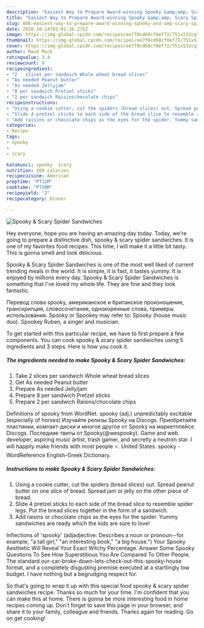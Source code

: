 ```yaml
---
description: "Easiest Way to Prepare Award-winning Spooky &amp;amp; Scary Spider Sandwiches"
title: "Easiest Way to Prepare Award-winning Spooky &amp;amp; Scary Spider Sandwiches"
slug: 808-easiest-way-to-prepare-award-winning-spooky-and-amp-scary-spider-sandwiches
date: 2020-10-14T03:01:16.275Z
image: https://img-global.cpcdn.com/recipes/ee7f0cd68cf0ef72/751x532cq70/spooky-scary-spider-sandwiches-recipe-main-photo.jpg
thumbnail: https://img-global.cpcdn.com/recipes/ee7f0cd68cf0ef72/751x532cq70/spooky-scary-spider-sandwiches-recipe-main-photo.jpg
cover: https://img-global.cpcdn.com/recipes/ee7f0cd68cf0ef72/751x532cq70/spooky-scary-spider-sandwiches-recipe-main-photo.jpg
author: Maud Mack
ratingvalue: 3.4
reviewcount: 9
recipeingredient:
- "2   slices per sandwich Whole wheat bread slices"
- "As needed Peanut butter"
- "As needed Jellyjam"
- "8 per sandwich Pretzel sticks"
- "2 per sandwich Raisinschocolate chips"
recipeinstructions:
- "Using a cookie cutter, cut the spiders (bread slices) out. Spread peanut butter on one slice of bread. Spread jam or jelly on the other piece of bread."
- "Slide 4 pretzel sticks to each side of the bread slice to resemble spider legs. Put the bread slices together in the form of a sandwich."
- "Add raisins or chocolate chips as the eyes for the spider. Yummy sandwiches are ready which the kids are sure to love!"
categories:
- Recipe
tags:
- spooky
- 
- scary

katakunci: spooky  scary 
nutrition: 260 calories
recipecuisine: American
preptime: "PT12M"
cooktime: "PT30M"
recipeyield: "2"
recipecategory: Dinner

---
```



![Spooky &amp; Scary Spider Sandwiches](https://img-global.cpcdn.com/recipes/ee7f0cd68cf0ef72/751x532cq70/spooky-scary-spider-sandwiches-recipe-main-photo.jpg)

Hey everyone, hope you are having an amazing day today. Today, we're going to prepare a distinctive dish, spooky &amp; scary spider sandwiches. It is one of my favorites food recipes. This time, I will make it a little bit tasty. This is gonna smell and look delicious.

Spooky &amp; Scary Spider Sandwiches is one of the most well liked of current trending meals in the world. It is simple, it is fast, it tastes yummy. It is enjoyed by millions every day. Spooky &amp; Scary Spider Sandwiches is something that I've loved my whole life. They are fine and they look fantastic.

Перевод слова spooky, американское и британское произношение, транскрипция, словосочетания, однокоренные слова, примеры использования. Spooky or Spookey may refer to: Spooky (house music duo). Spookey Ruben, a singer and musician.


To get started with this particular recipe, we have to first prepare a few components. You can cook spooky &amp; scary spider sandwiches using 5 ingredients and 3 steps. Here is how you cook it.

<!--inarticleads1-->

##### The ingredients needed to make Spooky &amp; Scary Spider Sandwiches:

1. Take 2   slices per sandwich Whole wheat bread slices
1. Get As needed Peanut butter
1. Prepare As needed Jelly/jam
1. Prepare 8 per sandwich Pretzel sticks
1. Prepare 2 per sandwich Raisins/chocolate chips


Definitions of spooky from WordNet. spooky (adj.) unpredictably excitable (especially of horses) Изучайте релизы Spooky на Discogs. Приобретайте пластинки, компакт-диски и многое другое от Spooky на маркетплейсе Discogs. Последние твиты от Spooky(@wespooky). Game and web developer, aspiring music artist, trash gamer, and secretly a neutron star. I will happily make friends with most people ⭐. United States. spooky - WordReference English-Greek Dictionary. 

<!--inarticleads2-->

##### Instructions to make Spooky &amp; Scary Spider Sandwiches:

1. Using a cookie cutter, cut the spiders (bread slices) out. Spread peanut butter on one slice of bread. Spread jam or jelly on the other piece of bread.
1. Slide 4 pretzel sticks to each side of the bread slice to resemble spider legs. Put the bread slices together in the form of a sandwich.
1. Add raisins or chocolate chips as the eyes for the spider. Yummy sandwiches are ready which the kids are sure to love!


Inflections of &#39;spooky&#39; (adjadjective: Describes a noun or pronoun--for example, &#34;a tall girl,&#34; &#34;an interesting book,&#34; &#34;a big house.&#34;) Your Spooky Aesthetic Will Reveal Your Exact Witchy Percentage. Answer Some Spooky Questions To See How Superstitious You Are Compared To Other People. The standard our-car-broke-down-lets-check-out-this-spooky-house format, and a completely disgusting premise executed at a startlingly low budget. I have nothing but a begrudging respect for. 

So that's going to wrap it up with this special food spooky &amp; scary spider sandwiches recipe. Thanks so much for your time. I'm confident that you can make this at home. There is gonna be more interesting food in home recipes coming up. Don't forget to save this page in your browser, and share it to your family, colleague and friends. Thanks again for reading. Go on get cooking!

